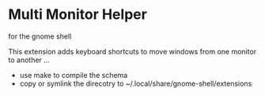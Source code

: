 # Multi Monitor Helper #
for the gnome shell

This extension adds keyboard shortcuts to move windows from one monitor to another ...

* use make to compile the schema
* copy or symlink the direcotry to ~/.local/share/gnome-shell/extensions

